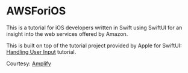 # AWSForiOS
This is a tutorial for iOS developers written in Swift using SwiftUI for an insight into the web services offered by Amazon.

This is built on top of the tutorial project provided by Apple for SwiftUI: [Handling User Input](https://developer.apple.com/tutorials/swiftui/handling-user-input) tutorial. 

Courtesy: [Amplify](https://amplify-ios-workshop.go-aws.com) 
